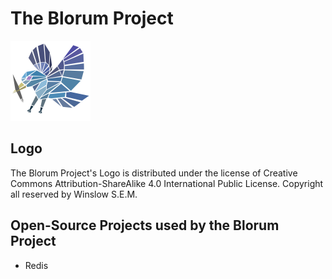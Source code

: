 # The Blorum Project
<img alt="Blorum Bird" src="https://github.com/Blorum/.github/blob/main/profile/blorum.png" width="128" height="128" style="max-width: 100%;">

## Logo

The Blorum Project's Logo is distributed under the license of Creative Commons Attribution-ShareAlike 4.0 International Public License.
Copyright all reserved by Winslow S.E.M.

## Open-Source Projects used by the Blorum Project

- Redis
